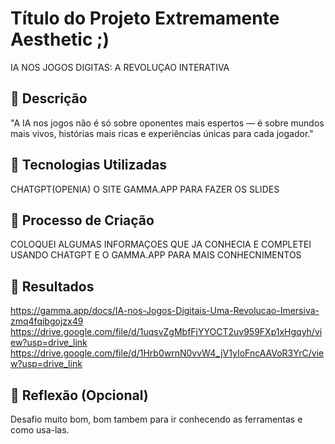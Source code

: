 # Título do Projeto Extremamente Aesthetic ;)
IA NOS JOGOS DIGITAS: A REVOLUÇAO INTERATIVA

## 📒 Descrição
"A IA nos jogos não é só sobre oponentes mais espertos — é sobre mundos mais vivos, histórias mais ricas e experiências únicas para cada jogador."

## 🤖 Tecnologias Utilizadas
CHATGPT(OPENIA) O SITE GAMMA.APP PARA FAZER OS SLIDES

## 🧐 Processo de Criação
COLOQUEI ALGUMAS INFORMAÇOES QUE JA CONHECIA E COMPLETEI USANDO CHATGPT E O GAMMA.APP PARA MAIS CONHECNIMENTOS

## 🚀 Resultados
https://gamma.app/docs/IA-nos-Jogos-Digitais-Uma-Revolucao-Imersiva-zmq4fqibgojzx49
https://drive.google.com/file/d/1uqsvZgMbfFjYYOCT2uv959FXp1xHgqyh/view?usp=drive_link
https://drive.google.com/file/d/1Hrb0wrnN0vvW4_jV1yIoFncAAVoR3YrC/view?usp=drive_link

## 💭 Reflexão (Opcional)
Desafio muito bom, bom tambem para ir conhecendo as ferramentas e como usa-las.
